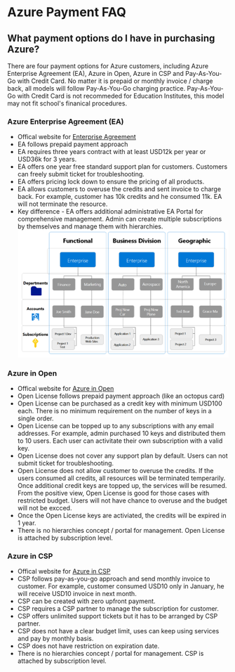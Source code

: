 # Azure Payment FAQ

## What payment options do I have in purchasing Azure?
There are four payment options for Azure customers, including Azure Enterprise Agreement (EA), Azure in Open, Azure in CSP and Pay-As-You-Go with Credit Card. No matter it is prepaid or monthly invoice / charge back, all models will follow Pay-As-You-Go charging practice. Pay-As-You-Go with Credit Card is not recommeded for Education Institutes, this model may not fit school's finanical procedures. 

### Azure Enterprise Agreement (EA)
- Offical website for [Enterprise Agreement](https://docs.microsoft.com/en-us/azure/cost-management-billing/manage/ea-portal-get-started)
- EA follows prepaid payment approach
- EA requires three years contract with at least USD12k per year or USD36k for 3 years. 
- EA offers one year free standard support plan for customers. Customers can freely submit ticket for troubleshooting. 
- EA offers pricing lock down to ensure the pricing of all products. 
- EA allows customers to overuse the credits and sent invoice to charge back. For example, customer has 10k credits and he consumed 11k. EA will not terminate the resource. 
- Key difference - EA offers additional administrative EA Portal for comprehensive management. Admin can create multiple subscriptions by themselves and manage them with hierarchies. 
![ea-hierarchies](./media/ea-hierarchies.png)


### Azure in Open
- Offical website for [Azure in Open](https://azure.microsoft.com/en-us/offers/ms-azr-0111p/)
- Open License follows prepaid payment approach (like an octopus card)
- Open License can be purchased as a credit key with minimum USD100 each. There is no minimum requirement on the number of keys in a single order. 
- Open License can be topped up to any subscriptions with any email addresses. For example, admin purchased 10 keys and distributed them to 10 users. Each user can activitate their own subscription with a valid key. 
- Open License does not cover any support plan by default. Users can not submit ticket for troubleshooting. 
- Open License does not allow customer to overuse the credits. If the users consumed all credits, all resources will be terminated temperarily. Once additional credit keys are topped up, the services will be resumed. From the positive view, Open License is good for those cases with restricted budget. Users will not have chance to overuse and the budget will not be excced. 
- Once the Open License keys are activiated, the credits will be expired in 1 year. 
- There is no hierarchies concept / portal for management. Open License is attached by subscription level. 

### Azure in CSP 
- Offical website for [Azure in CSP](https://azure.microsoft.com/en-us/offers/ms-azr-0145p/)
- CSP follows pay-as-you-go approach and send monthly invoice to customer. For example, customer consumed USD10 only in January, he will receive USD10 invoice in next month. 
- CSP can be created with zero upfront payment.
- CSP requires a CSP partner to manage the subscription for customer. 
- CSP offers unlimited support tickets but it has to be arranged by CSP partner. 
- CSP does not have a clear budget limit, uses can keep using services and pay by monthly basis. 
- CSP does not have restriction on expiration date. 
- There is no hierarchies concept / portal for management. CSP is attached by subscription level. 